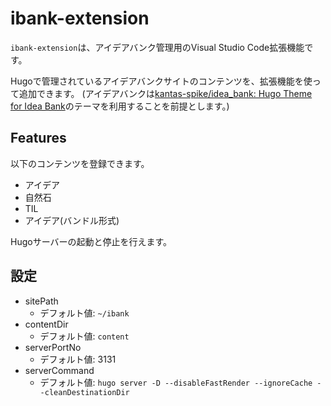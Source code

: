 # ibank-extension

`ibank-extension`は、アイデアバンク管理用のVisual Studio Code拡張機能です。

Hugoで管理されているアイデアバンクサイトのコンテンツを、拡張機能を使って追加できます。
(アイデアバンクは[kantas-spike/idea_bank: Hugo Theme for Idea Bank](https://github.com/kantas-spike/idea_bank)のテーマを利用することを前提とします。)

## Features

以下のコンテンツを登録できます。

- アイデア
- 自然石
- TIL
- アイデア(バンドル形式)

Hugoサーバーの起動と停止を行えます。

## 設定

- sitePath
  - デフォルト値: `~/ibank`
- contentDir
  - デフォルト値: `content`
- serverPortNo
  - デフォルト値: 3131
- serverCommand
  - デフォルト値: `hugo server -D --disableFastRender --ignoreCache --cleanDestinationDir`
